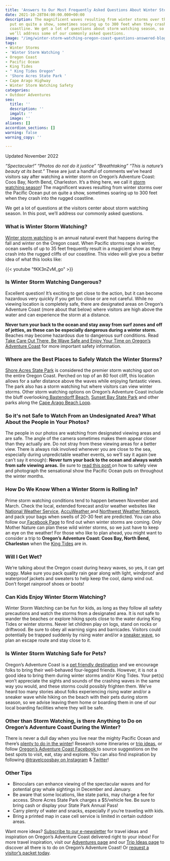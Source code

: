 ```yaml
---
title: 'Answers to Our Most Frequently Asked Questions About Winter Storm Watching '
date: 2021-10-28T04:00:00.000+00:00
description: The magnificent waves resulting from winter storms over the Pacific Ocean
  put on quite a show, sometimes soaring up to 300 feet when they crash into the rugged
  coastline. We get a lot of questions about storm watching season, so in this post,
  we’ll address some of our commonly asked questions.
image: "/img/winter-storm-watching-oregon-coast-questions-answered-blog-695x322-jpg.png"
tags:
- Winter Storms
- 'Winter Storm Watching '
- Oregon Coast
- Pacific Ocean
- King Tides
- " King Tides Oregon"
- 'Shore Acres State Park '
- Cape Arago Highway
- Winter Storm Watching Safety
categories:
- Outdoor Adventures
seo:
  title: ''
  description: ''
  imgalt: ''
  image: ''
aliases: []
accordion_sections: []
warning: false
warning_copy: ''

---
```

Updated November 2022

_“Spectacular!” “Photos do not do it justice” “Breathtaking” “This is nature’s beauty at its best.”_ These are just a handful of comments we’ve heard visitors say after watching a winter storm on Oregon’s Adventure Coast: Coos Bay, North Bend, Charleston. It’s a thing here, we call it [storm watching season](https://www.oregonsadventurecoast.com/storm-watching/)! The magnificent waves resulting from winter storms over the Pacific Ocean put on quite a show, sometimes soaring up to 300 feet when they crash into the rugged coastline. 

We get a lot of questions at the visitors center about storm watching season. In this post, we’ll address our commonly asked questions.

### What is Winter Storm Watching?

[Winter storm watching](https://www.oregonsadventurecoast.com/storm-watching/) is an annual natural event that happens during the fall and winter on the Oregon coast. When Pacific storms rage in winter, ocean swells of up to 35 feet frequently result in a magicient show as they crash into the rugged cliffs of our coastline. This video will give you a better idea of what this looks like:

{{< youtube "fKK3nZvM_go" >}}

### Is Winter Storm Watching Dangerous?

Excellent question! It’s exciting to get close to the action, but it can become hazardous very quickly if you get too close or are not careful. While no viewing location is completely safe, there are designated areas on Oregon’s Adventure Coast (more about that below) where visitors are high above the water and can experience the storm at a distance.

**Never turn your back to the ocean and stay away from surf zones and off of jetties, as these can be especially dangerous during a winter storm.** Beaches may become hazardous due to dangerous surf conditions. Read [Take Care Out There, Be Wave Safe and Enjoy Your Time on Oregon’s Adventure Coast](https://www.oregonsadventurecoast.com/blog/take-care-out-there-be-wave-safe-and-enjoy-your-time-on-oregon-s-adventure-coast/) for more important safety information.

### Where are the Best Places to Safely Watch the Winter Storms?

[Shore Acres State Park](https://stateparks.oregon.gov/index.cfm?do=park.profile&parkId=68) is considered the premier storm watching spot on the entire Oregon Coast. Perched on top of an 80 foot cliff, this location allows for a safer distance above the waves while enjoying fantastic views. The park also has a storm watching hut where visitors can view winter storms. Other storm watching options on Oregon’s Adventure Coast include the bluff overlooking[ Bastendorff Beach](https://www.oregonsadventurecoast.com/undeveloped-beaches/), [Sunset Bay State Park](https://www.oregonsadventurecoast.com/state-parks-and-national-lands/) and other parks along the [Cape Arago Beach Loop](https://www.oregonsadventurecoast.com/tripideas/explore-the-cape-arago-beach-loop/).

### So it's not Safe to Watch From an Undesignated Area? What About the People in Your Photos?

The people in our photos are watching from designated viewing areas and are safe. The angle of the camera sometimes makes them appear closer than they actually are. Do not stray from these viewing areas for a better view. There is always risk involved whenever you are close to the sea, especially during unpredictable weather events, so we’ll say it again (we can’t say it enough): **Never turn your back to the ocean and always watch from safe viewing areas.** Be sure to [read this post ](https://www.oregonsadventurecoast.com/blog/how-to-stay-safe-while-winter-storm-watching/)on how to safely view and photograph the sensational show the Pacific Ocean puts on throughout the winter months.

### How Do We Know When a Winter Storm is Rolling In?

Prime storm watching conditions tend to happen between November and March. Check the local, extended forecast and/or weather websites like [National Weather Service](https://www.weather.gov/), [AccuWeather ](https://www.accuweather.com/)and [Northwest Weather Network,](http://northwesternweather.net/) and pack your bags when swells of 20-30 feet are predicted. You can also follow our[ Facebook Page](https://www.facebook.com/OregonsAdventureCoast/) to find out when winter storms are coming. Only Mother Nature can plan these wild winter storms, so we just have to keep an eye on the weather! For those who like to plan ahead, you might want to consider a trip to **Oregon’s Adventure Coast: Coos Bay, North Bend, Charleston** when the [King Tides](https://kcby.com/news/local/citizen-scientists-wanted-to-document-1st-round-of-king-tides-on-oregon-coast-in-november) are in.

### Will I Get Wet?

We’re talking about the Oregon coast during heavy waves, so yes, it can get soggy. Make sure you pack quality rain gear along with light, windproof and waterproof jackets and sweaters to help keep the cool, damp wind out. Don’t forget rainproof shoes or boots!

### Can Kids Enjoy Winter Storm Watching?

Winter Storm Watching can be fun for kids, as long as they follow all safety precautions and watch the storms from a designated area. It is not safe to wander the beaches or explore hiking spots close to the water during King Tides or winter storms. Never let children play on logs, stand on rocks or driftwood. Be sure to obey all warning signs and barricades. Visitors could potentially be trapped suddenly by rising water and/or a [sneaker wave](https://www.beachconnection.net/news/sneakwav100121.php), so plan an escape route and stay close to it.

### Is Winter Storm Watching Safe for Pets?

Oregon’s Adventure Coast is a [pet friendly destination](https://www.oregonsadventurecoast.com/blog/11-dog-friendly-activities-to-do-this-fall-on-oregon-s-adventure-coast/) and we encourage folks to bring their well-behaved four-legged friends. However, it is not a good idea to bring them during winter storms and/or King Tides. Your pet(s) won’t appreciate the sights and sounds of the crashing waves in the same way you would, and these storms could possibly frighten them. We’ve heard too many stories about folks experiencing rising water and/or a sneaker wave while hiking on the beach with their pets during storm season, so we advise leaving them home or boarding them in one of our local boarding facilities where they will be safe.

### Other than Storm Watching, is there Anything to Do on Oregon’s Adventure Coast During the Winter?

There is never a dull day when you live near the mighty Pacific Ocean and there’s [plenty to do in the winter](https://www.oregonsadventurecoast.com/blog/2019-12-19-is-the-oregon-coast-a-winter-destination-yes/)! Research some itineraries or [trip ideas,](https://www.oregonsadventurecoast.com/tripideas/) or follow [Oregon’s Adventure Coast Facebook ](https://www.facebook.com/OregonsAdventureCoast/)to source suggestions on the best spots to visit, eat, stay and explore. You can also find inspiration by following [@travelcoosbay on Instagram](https://www.instagram.com/travelcoosbay/) & [Twitter](https://twitter.com/travelcoosbay?lang=en)!

### Other Tips

* Binoculars can enhance viewing of the spectacular waves and for potential gray whale sightings in December and January.
* Be aware that some locations, like state parks, may charge a fee for access. Shore Acres State Park charges a $5/vehicle fee. Be sure to bring cash or display your State Park Annual Pass!
* Carry plenty of water and snacks, especially if you’re traveling with kids.
* Bring a printed map in case cell service is limited in certain outdoor areas.

Want more ideas? [Subscribe to our e-newsletter](http://eepurl.com/dhUxmX) for travel ideas and inspiration on Oregon’s Adventure Coast delivered right to your inbox! For more travel inspiration, visit our [Adventures page](https://www.oregonsadventurecoast.com/adventures) and our [Trip Ideas page](https://www.oregonsadventurecoast.com/tripideas) to discover all there is to do on Oregon’s Adventure Coast! Or [request a visitor’s packet today](https://www.oregonsadventurecoast.com/contact/#contactform).